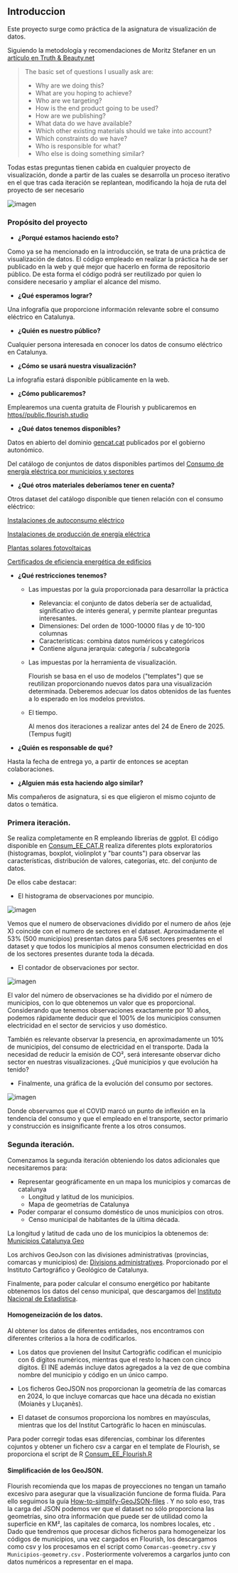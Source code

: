 ## Introduccion

Este proyecto surge como práctica de la asignatura de visualización de datos.

Siguiendo la metodología y recomendaciones de Moritz Stefaner en un [artículo en Truth & Beauty.net](https://truth-and-beauty.net/appearances/in-the-media/new-challenges-for-data-design)

> The basic set of questions I usually ask are:
>
> -   Why are we doing this?
> -   What are you hoping to achieve?
> -   Who are we targeting?
> -   How is the end product going to be used?
> -   How are we publishing?
> -   What data do we have available?
> -   Which other existing materials should we take into account?
> -   Which constraints do we have?
> -   Who is responsible for what?
> -   Who else is doing something similar?

Todas estas preguntas tienen cabida en cualquier proyecto de visualización, donde a partir de las cuales se desarrolla un proceso iterativo en el que tras cada iteración se replantean, modificando la hoja de ruta del proyecto de ser necesario

![imagen](https://github.com/user-attachments/assets/2a881f25-7699-45b9-8f32-7fe42cb06917)

### Propósito del proyecto

-   **¿Porqué estamos haciendo esto?**

Como ya se ha mencionado en la introducción, se trata de una práctica de visualización de datos. El código empleado en realizar la práctica ha de ser publicado en la web y qué mejor que hacerlo en forma de repositorio público. De esta forma el código podrá ser reutilizado por quien lo considere necesario y ampliar el alcance del mismo.

-   **¿Qué esperamos lograr?**

Una infografía que proporcione información relevante sobre el consumo eléctrico en Catalunya.

-   **¿Quién es nuestro público?**

Cualquier persona interesada en conocer los datos de consumo eléctrico en Catalunya.

-   **¿Cómo se usará nuestra visualización?**

La infografía estará disponible públicamente en la web.

-   **¿Cómo publicaremos?**

Emplearemos una cuenta gratuita de Flourish y publicaremos en [https//public.flourish.studio](https://public.flourish.studio/visualisation/20441699/)

-   **¿Qué datos tenemos disponibles?**

Datos en abierto del dominio [gencat.cat](https://administraciodigital.gencat.cat/ca/dades/dades-obertes/inici/) publicados por el gobierno autonómico.

Del catálogo de conjuntos de datos disponibles partimos del [Consumo de energía eléctrica por municipios y sectores](https://analisi.transparenciacatalunya.cat/Energia/Consum-d-energia-el-ctrica-per-municipis-i-sectors/8idm-becu/about_data)

-   **¿Qué otros materiales deberíamos tener en cuenta?**

Otros dataset del catálogo disponible que tienen relación con el consumo eléctrico:

[Instalaciones de autoconsumo eléctrico](https://analisi.transparenciacatalunya.cat/Energia/Instal-lacions-d-autoconsum-el-ctric/2b4s-skfm/about_data)

[Instalaciones de producción de energía eléctrica](https://analisi.transparenciacatalunya.cat/Energia/Instal-lacions-de-producci-d-energia-el-ctrica-Dad/arbg-m6sq/about_data)

[Plantas solares fotovoltaicas](https://analisi.transparenciacatalunya.cat/Medi-Ambient/Plantes-solars-fotovoltaiques-a-Catalunya/ggx8-jkp4/about_data)

[Certificados de eficiencia energética de edificios](https://analisi.transparenciacatalunya.cat/Energia/Certificats-d-efici-ncia-energ-tica-d-edificis/j6ii-t3w2/about_data)

-   **¿Qué restricciones tenemos?**

    -   Las impuestas por la guía proporcionada para desarrollar la práctica

        -   Relevancia: el conjunto de datos debería ser de actualidad, significativo de interés general, y permite plantear preguntas interesantes.
        -   Dimensiones: Del orden de 1000-10000 filas y de 10-100 columnas
        -   Características: combina datos numéricos y categóricos
        -   Contiene alguna jerarquía: categoría / subcategoría

    -   Las impuestas por la herramienta de visualización.

        Flourish se basa en el uso de modelos ("templates") que se reutilizan proporcionando nuevos datos para una visualización determinada. Deberemos adecuar los datos obtenidos de las fuentes a lo esperado en los modelos previstos.

    -   El tiempo.

        Al menos dos iteraciones a realizar antes del 24 de Enero de 2025. (Tempus fugit)

-   **¿Quién es responsable de qué?**

Hasta la fecha de entrega yo, a partir de entonces se aceptan colaboraciones.

-   **¿Alguien más esta haciendo algo similar?**

Mis compañeros de asignatura, si es que eligieron el mismo cojunto de datos o temática.

### Primera iteración.

Se realiza completamente en R empleando librerías de ggplot. El código disponible en [Consum_EE_CAT.R](./Consum_EE_CAT.R) realiza diferentes plots exploratorios (histogramas, boxplot, violinplot y "bar counts") para observar las características, distribución de valores, categorías, etc. del conjunto de datos.

De ellos cabe destacar:

-   El histograma de observaciones por muncipio.

![imagen](images/plot-hist-municipios.png)

Vemos que el numero de observaciones dividido por el numero de años (eje X) coincide con el numero de sectores en el dataset. Aproximadamente el 53% (500 municipios) presentan datos para 5/6 sectores presentes en el dataset y que todos los municipios al menos consumen electricidad en dos de los sectores presentes durante toda la década.

-   El contador de observaciones por sector.

![imagen](images/sector-counts.png)

El valor del número de observaciones se ha dividido por el número de municipios, con lo que obtenemos un valor que es proporcional. Considerando que tenemos observaciones exactamente por 10 años, podemos rápidamente deducir que el 100% de los municipios consumen electricidad en el sector de servicios y uso doméstico.

También es relevante observar la presencia, en aproximadamente un 10% de municipios, del consumo de electricidad en el transporte. Dada la necesidad de reducir la emisión de CO², será interesante observar dicho sector en nuestras visualizaciones. ¿Qué municipios y que evolución ha tenido?

-   Finalmente, una gráfica de la evolución del consumo por sectores.

![imagen](images/evolucion-consumo.png)

Donde observamos que el COVID marcó un punto de inflexión en la tendencia del consumo y que el empleado en el transporte, sector primario y construcción es insignificante frente a los otros consumos.

### Segunda iteración.

Comenzamos la segunda iteración obteniendo los datos adicionales que necesitaremos para:

-   Representar geográficamente en un mapa los municipios y comarcas de catalunya
    -   Longitud y latitud de los municipios.
    -   Mapa de geometrías de Catalunya
-   Poder comparar el consumo doméstico de unos municipios con otros.
    -   Censo municipal de habitantes de la última década.

La longitud y latitud de cada uno de los municipios la obtenemos de: [Municipios Catalunya Geo](https://analisi.transparenciacatalunya.cat/Urbanisme-infraestructures/Municipis-Catalunya-Geo/9aju-tpwc/about_data)

Los archivos GeoJson con las divisiones administrativas (provincias, comarcas y municipios) de: [Divisions administratives](https://catalegs.ide.cat/geonetwork/srv/cat/catalog.search#/metadata/divisions-administratives-v2r1-20240705). Proporcionado por el Instituto Cartográfico y Geológico de Catalunya.

Finalmente, para poder calcular el consumo energético por habitante obtenemos los datos del censo municipal, que descargamos del [Instituto Nacional de Estadística](https://www.ine.es/dynt3/inebase/index.htm?padre=525).

#### Homogeneización de los datos.

Al obtener los datos de diferentes entidades, nos encontramos con diferentes criterios a la hora de codificarlos.

-   Los datos que provienen del Insitut Cartogràfic codifican el municipio con 6 dígitos numéricos, mientras que el resto lo hacen con cinco dígitos. El INE además incluye datos agregados a la vez de que combina nombre del municipio y código en un único campo.

-   Los ficheros GeoJSON nos proporcionan la geometría de las comarcas en 2024, lo que incluye comarcas que hace una década no existian (Moianès y Lluçanès).

-   El dataset de consumos proporciona los nombres en mayúsculas, mientras que los del Institut Cartogràfic lo hacen en minúsculas.

Para poder corregir todas esas diferencias, combinar los diferentes cojuntos y obtener un fichero csv a cargar en el template de Flourish, se proporciona el script de R [Consum_EE_Flourish.R](./Consum_EE_Flourish.R)

#### Simplificación de los GeoJSON.

Flourish recomienda que los mapas de proyecciones no tengan un tamaño excesivo para asegurar que la visualización funcione de forma fluida. Para ello seguimos la guía [How-to-simplify-GeoJSON-files](https://helpcenter.flourish.studio/hc/en-us/articles/8827922078351-How-to-simplify-GeoJSON-files) . Y no solo eso, tras la carga del JSON podemos ver que el dataset no sólo proporciona las geometrías, sino otra información que puede ser de utilidad como la superficie en KM², las capitales de comarca, los nombres locales, etc . Dado que tendremos que procesar dichos ficheros para homogeneizar los códigos de municipios, una vez cargados en Flourish, los descargamos como csv y los procesamos en el script como `Comarcas-geometry.csv` y `Municipios-geometry.csv` . Posteriormente volveremos a cargarlos junto con datos numéricos a representar en el mapa.
